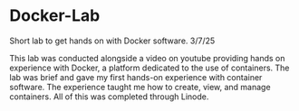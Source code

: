 # Docker-Lab
Short lab to get hands on with Docker software.
3/7/25

This lab was conducted alongside a video on youtube providing hands on experience with Docker, a platform dedicated to the use of containers. The lab was brief and gave my first hands-on experience with container software. The experience taught me how to create, view, and manage containers. All of this was completed through Linode.
